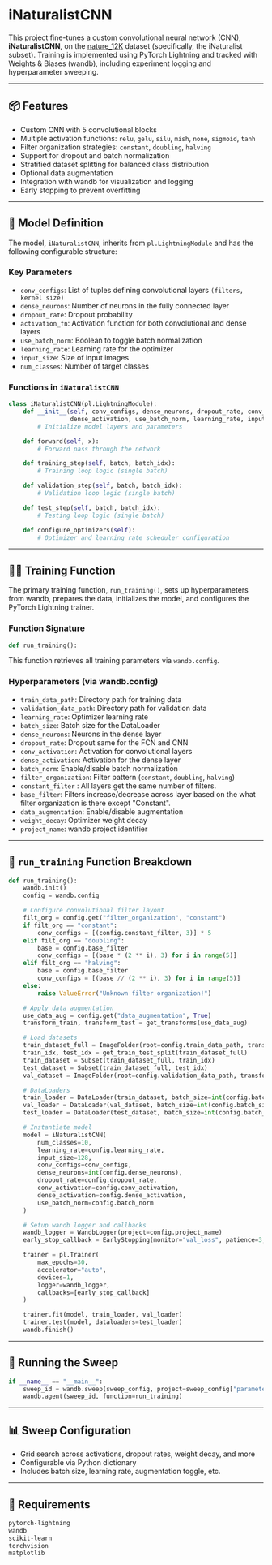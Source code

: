 # iNaturalistCNN 

This project fine-tunes a custom convolutional neural network (CNN), **iNaturalistCNN**, on the [nature_12K](https://www.kaggle.com/datasets/jpullen/nature12) dataset (specifically, the iNaturalist subset). Training is implemented using PyTorch Lightning and tracked with Weights & Biases (wandb), including experiment logging and hyperparameter sweeping.

---

## 📦 Features

- Custom CNN with 5 convolutional blocks
- Multiple activation functions: `relu`, `gelu`, `silu`, `mish`, `none`, `sigmoid`, `tanh`
- Filter organization strategies: `constant`, `doubling`, `halving`
- Support for dropout and batch normalization
- Stratified dataset splitting for balanced class distribution
- Optional data augmentation
- Integration with wandb for visualization and logging
- Early stopping to prevent overfitting

---

## 🧠 Model Definition

The model, `iNaturalistCNN`, inherits from `pl.LightningModule` and has the following configurable structure:

### Key Parameters

- `conv_configs`: List of tuples defining convolutional layers `(filters, kernel size)`
- `dense_neurons`: Number of neurons in the fully connected layer
- `dropout_rate`: Dropout probability
- `activation_fn`: Activation function for both convolutional and dense layers
- `use_batch_norm`: Boolean to toggle batch normalization
- `learning_rate`: Learning rate for the optimizer
- `input_size`: Size of input images
- `num_classes`: Number of target classes

### Functions in `iNaturalistCNN`

```python
class iNaturalistCNN(pl.LightningModule):
    def __init__(self, conv_configs, dense_neurons, dropout_rate, conv_activation,
                 dense_activation, use_batch_norm, learning_rate, input_size, num_classes):
        # Initialize model layers and parameters

    def forward(self, x):
        # Forward pass through the network

    def training_step(self, batch, batch_idx):
        # Training loop logic (single batch)

    def validation_step(self, batch, batch_idx):
        # Validation loop logic (single batch)

    def test_step(self, batch, batch_idx):
        # Testing loop logic (single batch)

    def configure_optimizers(self):
        # Optimizer and learning rate scheduler configuration
```

---

## 🏃‍♂️ Training Function

The primary training function, `run_training()`, sets up hyperparameters from wandb, prepares the data, initializes the model, and configures the PyTorch Lightning trainer.

### Function Signature

```python
def run_training():
```

This function retrieves all training parameters via `wandb.config`.

### Hyperparameters (via wandb.config)

- `train_data_path`: Directory path for training data
- `validation_data_path`: Directory path for validation data
- `learning_rate`: Optimizer learning rate
- `batch_size`: Batch size for the DataLoader
- `dense_neurons`: Neurons in the dense layer
- `dropout_rate`: Dropout same for the FCN and CNN
- `conv_activation`: Activation for convolutional layers
- `dense_activation`: Activation for the dense layer
- `batch_norm`: Enable/disable batch normalization
- `filter_organization`: Filter pattern (`constant`, `doubling`, `halving`)
- `constant_filter` : All layers get the same number of filters.
- `base_filter`: Filters increase/decrease across layer based on the what filter organization is there except "Constant". 
- `data_augmentation`: Enable/disable augmentation 
- `weight_decay`: Optimizer weight decay
- `project_name`: wandb project identifier

---

## 🧪 `run_training` Function Breakdown

```python
def run_training():
    wandb.init()
    config = wandb.config

    # Configure convolutional filter layout
    filt_org = config.get("filter_organization", "constant")
    if filt_org == "constant":
        conv_configs = [(config.constant_filter, 3)] * 5
    elif filt_org == "doubling":
        base = config.base_filter
        conv_configs = [(base * (2 ** i), 3) for i in range(5)]
    elif filt_org == "halving":
        base = config.base_filter
        conv_configs = [(base // (2 ** i), 3) for i in range(5)]
    else:
        raise ValueError("Unknown filter organization!")

    # Apply data augmentation
    use_data_aug = config.get("data_augmentation", True)
    transform_train, transform_test = get_transforms(use_data_aug)

    # Load datasets
    train_dataset_full = ImageFolder(root=config.train_data_path, transform=transform_train)
    train_idx, test_idx = get_train_test_split(train_dataset_full)
    train_dataset = Subset(train_dataset_full, train_idx)
    test_dataset = Subset(train_dataset_full, test_idx)
    val_dataset = ImageFolder(root=config.validation_data_path, transform=transform_test)

    # DataLoaders
    train_loader = DataLoader(train_dataset, batch_size=int(config.batch_size), shuffle=True, num_workers=4)
    val_loader = DataLoader(val_dataset, batch_size=int(config.batch_size), shuffle=False, num_workers=4)
    test_loader = DataLoader(test_dataset, batch_size=int(config.batch_size), shuffle=False, num_workers=4)

    # Instantiate model
    model = iNaturalistCNN(
        num_classes=10,
        learning_rate=config.learning_rate,
        input_size=128,
        conv_configs=conv_configs,
        dense_neurons=int(config.dense_neurons),
        dropout_rate=config.dropout_rate,
        conv_activation=config.conv_activation,
        dense_activation=config.dense_activation,
        use_batch_norm=config.batch_norm
    )

    # Setup wandb logger and callbacks
    wandb_logger = WandbLogger(project=config.project_name)
    early_stop_callback = EarlyStopping(monitor="val_loss", patience=3, mode="min", verbose=True)

    trainer = pl.Trainer(
        max_epochs=30,
        accelerator="auto",
        devices=1,
        logger=wandb_logger,
        callbacks=[early_stop_callback]
    )

    trainer.fit(model, train_loader, val_loader)
    trainer.test(model, dataloaders=test_loader)
    wandb.finish()
```

---

## 🚀 Running the Sweep

```python
if __name__ == "__main__":
    sweep_id = wandb.sweep(sweep_config, project=sweep_config["parameters"]["project_name"]["value"])
    wandb.agent(sweep_id, function=run_training)
```

---

## 📊 Sweep Configuration

- Grid search across activations, dropout rates, weight decay, and more
- Configurable via Python dictionary
- Includes batch size, learning rate, augmentation toggle, etc.

---

## 📌 Requirements

```bash
pytorch-lightning
wandb
scikit-learn
torchvision
matplotlib
```

